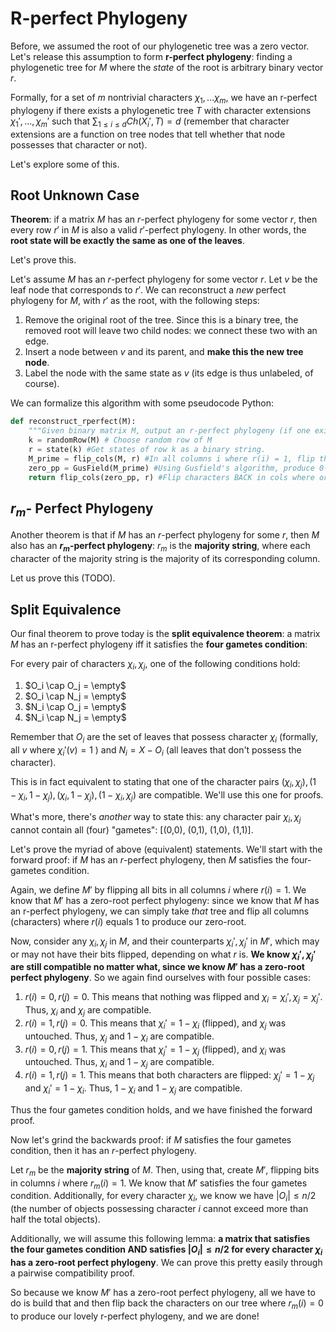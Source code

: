 # R-perfect Phylogeny

Before, we assumed the root of our phylogenetic tree was a zero vector. Let's release this assumption to form **r-perfect phylogeny**: finding a phylogenetic tree for $M$ where the *state* of the root is arbitrary binary vector $r$. 

Formally, for a set of $m$ nontrivial characters $\chi_1,...\chi_m$, we have an r-perfect phylogeny if there exists a phylogenetic tree $T$ with character extensions $\chi_1',...,\chi_m'$ such that $\sum_{1\le i \le d}Ch(X_i',T) = d$ (remember that character extensions are a function on tree nodes that tell whether that node possesses that character or not). 

Let's explore some of this. 

## Root Unknown Case

**Theorem**: if a matrix $M$ has an $r$-perfect phylogeny for some vector $r$, then every row $r'$ in $M$ is also a valid $r'$-perfect phylogeny. In other words, the **root state will be exactly the same as one of the leaves**. 

Let's prove this. 

Let's assume $M$ has an $r$-perfect phylogeny for some vector $r$. Let $v$ be the leaf node that corresponds to $r'$. We can reconstruct a *new* perfect phylogeny for $M$, with $r'$ as the root, with the following steps:

1. Remove the original root of the tree. Since this is a binary tree, the removed root will leave two child nodes: we connect these two with an edge. 
2. Insert a node between $v$ and its parent, and **make this the new tree node**. 
3. Label the node with the same state as $v$ (its edge is thus unlabeled, of course).

We can formalize this algorithm with some pseudocode Python:

```python
def reconstruct_rperfect(M):
    """Given binary matrix M, output an r-perfect phylogeny (if one exists)"""
    k = randomRow(M) # Choose random row of M
    r = state(k) #Get states of row k as a binary string.
    M_prime = flip_cols(M, r) #In all columns i where r(i) = 1, flip the states (0->1, 1->0)
    zero_pp = GusField(M_prime) #Using Gusfield's algorithm, produce 0-perfect phylogeny from M'
    return flip_cols(zero_pp, r) #Flip characters BACK in cols where originally flipped, and return tree.
```

## $r_m$- Perfect Phylogeny

Another theorem is that if $M$ has an $r$-perfect phylogeny for some $r$, then $M$ also has an **$r_m$-perfect phylogeny**: $r_m$ is the **majority string**, where each character of the majority string is the majority of its corresponding column. 

Let us prove this (TODO). 

## Split Equivalence

Our final theorem to prove today is the **split equivalence theorem**: a matrix $M$ has an r-perfect phylogeny iff it satisfies the **four gametes condition**:

For every pair of characters $\chi_i, \chi_j$, one of the following conditions hold:

1. $O_i \cap O_j = \empty$
2.  $O_i \cap N_j = \empty$
3. $N_i \cap O_j = \empty$
4. $N_i \cap N_j = \empty$

Remember that $O_i$ are the set of leaves that possess character $\chi_i$ (formally, all $v$ where $\chi_i'(v)=1$ ) and $N_i = X-O_i$ (all leaves that don't possess the character). 

This is in fact equivalent to stating that one of the character pairs $(\chi_i, \chi_j), (1-\chi_i, 1-\chi_j), (\chi_i, 1-\chi_j), (1-\chi_i, \chi_j)$ are compatible. We'll use this one for proofs. 

What's more, there's *another* way to state this: any character pair $\chi_i, \chi_j$ cannot contain all (four) "gametes": [(0,0), (0,1), (1,0), (1,1)].

Let's prove the myriad of above (equivalent) statements. We'll start with the forward proof: if $M$ has an $r$-perfect phylogeny, then $M$ satisfies the four-gametes condition. 

Again, we define $M'$ by flipping all bits in all columns $i$ where $r(i) = 1$. We know that $M'$ has a zero-root perfect phylogeny: since we know that $M$ has an r-perfect phylogeny, we can simply take *that* tree and flip all columns (characters) where $r(i)$ equals 1 to produce our zero-root. 

Now, consider any $\chi_i, \chi_j$ in $M$, and their counterparts $\chi_i', \chi_j'$ in $M'$, which may or may not have their bits flipped, depending on what $r$ is. **We know $\chi_i', \chi_j'$ are still compatible no matter what, since we know $M'$ has a zero-root perfect phylogeny**. So we again find ourselves with four possible cases: 

1. $r(i) = 0, r(j) = 0$. This means that nothing was flipped and $\chi_i = \chi_i', \chi_j = \chi_j'$. Thus, $\chi_i$ and $\chi_j$ are compatible.
2. $r(i) = 1, r(j) = 0$. This means that $\chi_i' = 1-\chi_i$ (flipped), and $\chi_j$ was untouched. Thus, $\chi_j$ and $1-\chi_i$ are compatible.  
3. $r(i) = 0, r(j) = 1$. This means that $\chi_j' = 1- \chi_j$ (flipped), and $\chi_i$ was untouched. Thus, $\chi_i$ and $1-\chi_j$ are compatible.
4. $r(i) = 1, r(j) = 1$. This means that both characters are flipped: $\chi_j' = 1- \chi_j$ and $\chi_i' = 1-\chi_i$. Thus, $1-\chi_i$ and $1-\chi_j$ are compatible. 

Thus the four gametes condition holds, and we have finished the forward proof.

Now let's grind the backwards proof: if $M$ satisfies the four gametes condition, then it has an $r$-perfect phylogeny. 

Let $r_m$ be the **majority string** of $M$. Then, using that, create $M'$, flipping bits in columns $i$  where $r_m(i) = 1$. We know that $M'$ satisfies the four gametes condition. Additionally, for every character $\chi_i$, we know we have $|O_i| \le n/2$ (the number of objects possessing character $i$ cannot exceed more than half the total objects). 

Additionally, we will assume this following lemma: **a matrix that satisfies the four gametes condition AND satisfies $|O_i| \le n/2$ for every character $\chi_i$ has a zero-root perfect phylogeny**. We can prove this pretty easily through a pairwise compatibility proof.

So because we know $M'$ has a zero-root perfect phylogeny, all we have to do is build that and then flip back the characters on our tree where $r_m(i) = 0$ to produce our lovely r-perfect phylogeny, and we are done!







